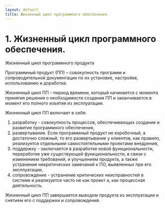 ```yaml
---
layout: default
title: Жизненный цикл программного обеспечения.
---
```


# 1. Жизненный цикл программного обеспечения.

Жизненный цикл программного продукта

Программный продукт (ПП) – совокупность программ и сопроводительной документации по их установке, настройке, использованию и доработке.

Жизненный цикл ПП – период времени, который начинается с момента принятия решения о необходимости создания ПП и заканчивается в момент его полного изъятия из эксплуатации.

Жизненный цикл ПП включает в себя:

1. разработку - совокупность процессов, обеспечивающих создание и развитие программного обеспечения,
2. развертывание. Если программный продукт не коробочный, а достаточно сложный, то его развертывание у клиентов, как правило, реализуется отдельными самостоятельными проектами внедрения,
3. поддержку - заключается в разработке новой функциональности, переработке уже существующей функциональности, в связи с изменением требований, и улучшением продукта, а также устранение некритических замечаний к ПО, выявленных при его эксплуатации,
4. сопровождение - устранение критических неисправностей в системе и реализуется часто не как проект а, как процессная деятельность.

Жизненный цикл ПП завершается выводом продукта из эксплуатации и снятием его с поддержки и сопровождения.
